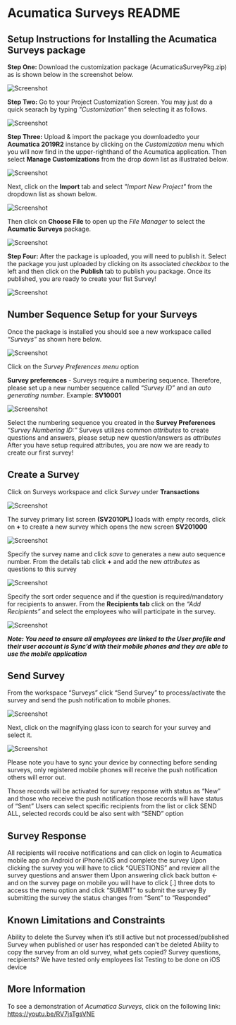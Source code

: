 # Acumatica Surveys README

## Setup Instructions for Installing the Acumatica Surveys package

**Step One:** Download the customization package (AcumaticaSurveyPkg.zip) as is shown below in the screenshot below.

![Screenshot](/docs/images/SS1-DownloadPackage.PNG)

**Step Two:** Go to your Project Customization Screen. You may just do a quick searach by typing *"Customization"* then selecting it as follows.

![Screenshot](/docs/images/SS0-CustomizationProjects.PNG)

**Step Three:** Upload & import the package you downloadedto your **Acumatica 2019R2** instance by clicking on the *Customization* menu which you will now find in the upper-righthand of the Acumatica application.  Then select **Manage Customizations** from the drop down list as illustrated below.

![Screenshot](/docs/images/SS1-ImportCustPackage.PNG)

Next, click on the **Import** tab and select *"Import New Project"* from the dropdown list as shown below.

![Screenshot](/docs/images/SS2-ImportNewProject.PNG)

Then click on **Choose File** to open up the *File Manager* to select the **Acumatic Surveys** package.

![Screenshot](/docs/images/SS2-UploadPackage.PNG)

**Step Four:** After the package is uploaded, you will need to publish it.  Select the package you just uploaded by clicking on its associated *checkbox* to the left and then click on the **Publish** tab to publish you package.  Once its published, you are ready to create your fist Survey!

![Screenshot](/docs/images/SS3-PublishPackage.PNG)


## Number Sequence Setup for your Surveys

Once the package is installed you should see a new workspace called *“Surveys”* as shown here below.

![Screenshot](/docs/images/Survey-Workspace.PNG)

Click on the *Survey Preferences menu* option

**Survey preferences** - Surveys require a numbering sequence. Therefore, please set up a new number sequence called *“Survey ID”* and an *auto generating number*. Example: **SV10001**

![Screenshot](/docs/images/SS4-SurveyPreferencesNumberingID.PNG)

Select the numbering sequence you created in the **Survey Preferences** *“Survey Numbering ID:”*
Surveys utilizes common *attributes* to create questions and answers, please setup new question/answers as *attributes*
After you have setup required attributes, you are now we are ready to create our first survey!


## Create a Survey

Click on Surveys workspace and click *Survey* under **Transactions** 

![Screenshot](/docs/images/SS4SurveyTransacationsSurvey.PNG)

The survey primary list screen **(SV2010PL)** loads with empty records, click on **+** to create a new survey which opens the new screen **SV201000**

![Screenshot](/docs/images/SS4SurveyTransacationsSurvey2.PNG)

Specify the survey name and click *save* to generates a new auto sequence number.
From the details tab click **+** and add the new *attributes* as questions to this survey

![Screenshot](/docs/images/SS5-CreateAttributesQuestions.PNG)

Specify the sort order sequence and if the question is required/mandatory for recipients to answer. 
From the **Recipients tab** click on the *“Add Recipients”* and select the employees who will participate in the survey.

![Screenshot](/docs/images/SS5-RecipentsSelect.PNG)

***Note: You need to ensure all employees are linked to the User profile and their user account is Sync’d with their mobile phones and they are able to use the mobile application***

## Send Survey
From the workspace “Surveys” click “Send Survey” to process/activate the survey and send the push notification to mobile phones.

![Screenshot](/docs/images/SS5-SendSurveySelectID.PNG)

Next, click on the magnifying glass icon to search for your survey and select it.

![Screenshot](/docs/images/SS5-SendSurveySend.PNG)



Please note you have to sync your device by connecting before sending surveys, only registered mobile phones will receive the push notification others will error out.

Those records will be activated for survey response with status as “New” and those who receive the push notification those records will have status of “Sent”
Users can select specific recipients from the list or click SEND ALL, selected records could be also sent with “SEND” option

## Survey Response
All recipients will receive notifications and can click on login to Acumatica mobile app on Android or iPhone/iOS and complete the survey 
Upon clicking the survey you will have to click “QUESTIONS” and review all the survey questions and answer them
Upon answering click back button ← and on the survey page on mobile you will have to click [.] three dots to access the menu option and click “SUBMIT” to submit the survey 
By submitting the survey the status changes from “Sent” to “Responded” 

## Known Limitations and Constraints
Ability to delete the Survey when it’s still active but not processed/published
Survey when published or user has responded can’t be deleted 
Ability to copy the survey from an old survey, what gets copied? Survey questions, recipients?
We have tested only employees list
Testing to be done on iOS device

## More Information
To see a demonstration of *Acumatica Surveys*, click on the following link: https://youtu.be/RV7jsTgsVNE
